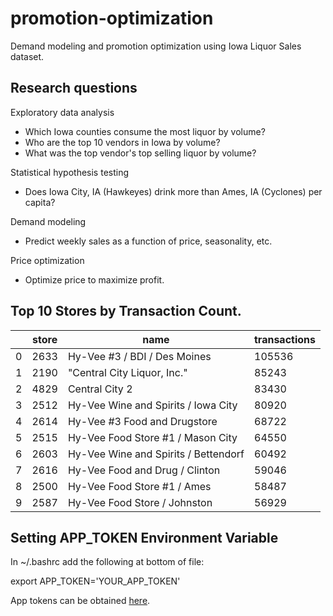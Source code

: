 # promotion-optimization
Demand modeling and promotion optimization using Iowa Liquor Sales dataset.

## Research questions

Exploratory data analysis
* Which Iowa counties consume the most liquor by volume?
* Who are the top 10 vendors in Iowa by volume?
* What was the top vendor's top selling liquor by volume?

Statistical hypothesis testing
* Does Iowa City, IA (Hawkeyes) drink more than Ames, IA (Cyclones) per capita? 

Demand modeling
* Predict weekly sales as a function of price, seasonality, etc.

Price optimization
* Optimize price to maximize profit.

## Top 10 Stores by Transaction Count.
|   | store | name                                 | transactions | 
|---|-------|--------------------------------------|--------------| 
| 0 | 2633  | Hy-Vee #3 / BDI / Des Moines         | 105536       | 
| 1 | 2190  | "Central City Liquor, Inc."          | 85243        | 
| 2 | 4829  | Central City 2                       | 83430        | 
| 3 | 2512  | Hy-Vee Wine and Spirits / Iowa City  | 80920        | 
| 4 | 2614  | Hy-Vee #3 Food and Drugstore         | 68722        | 
| 5 | 2515  | Hy-Vee Food Store #1 / Mason City    | 64550        | 
| 6 | 2603  | Hy-Vee Wine and Spirits / Bettendorf | 60492        | 
| 7 | 2616  | Hy-Vee Food and Drug / Clinton       | 59046        | 
| 8 | 2500  | Hy-Vee Food Store #1 / Ames          | 58487        | 
| 9 | 2587  | Hy-Vee Food Store / Johnston         | 56929        | 


## Setting APP_TOKEN Environment Variable
In ~/.bashrc add the following at bottom of file:

export APP_TOKEN='YOUR_APP_TOKEN'

App tokens can be obtained [here](https://dev.socrata.com/foundry/data.iowa.gov/spsw-4jax).

